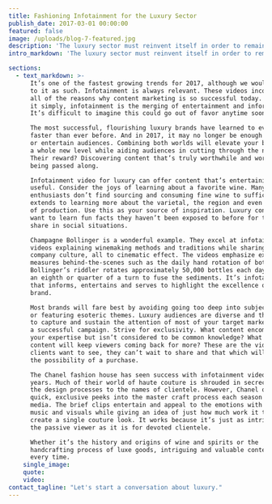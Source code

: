 ```yaml
---
title: Fashioning Infotainment for the Luxury Sector
publish_date: 2017-03-01 00:00:00
featured: false
image: /uploads/blog-7-featured.jpg
description: 'The luxury sector must reinvent itself in order to remain relevant, attractive and exciting. This extends to adapting marketing methods to reflect the strongest, most promising strategies of our time. One such strategy and a particularly promising trend for the new year comes to mind - infotainment video.​'
intro_markdown: 'The luxury sector must reinvent itself in order to remain relevant, attractive and exciting. This extends to adapting marketing methods to reflect the strongest, most promising strategies of our time. One such strategy and a particularly promising trend for the new year comes to mind - infotainment video.​'

sections:
  - text_markdown: >-
      It’s one of the fastest growing trends for 2017, although we wouldn’t refer
      to it as such. Infotainment is always relevant. These videos incorporate
      all of the reasons why content marketing is so successful today. And to put
      it simply, infotainment is the merging of entertainment and information.
      It’s difficult to imagine this could go out of favor anytime soon.

      The most successful, flourishing luxury brands have learned to evolve
      faster than ever before. And in 2017, it may no longer be enough to inform
      or entertain audiences. Combining both worlds will elevate your brand to
      a whole new level while aiding audiences in cutting through the noise.
      Their reward? Discovering content that’s truly worthwhile and worthy of
      being passed along.

      Infotainment video for luxury can offer content that’s entertaining yet
      useful. Consider the joys of learning about a favorite wine. Many
      enthusiasts don’t find sourcing and consuming fine wine to suffice. The joy
      extends to learning more about the varietal, the region and even the year
      of production. Use this as your source of inspiration. Luxury consumers
      want to learn fun facts they haven’t been exposed to before for tidbits to
      share in social situations.

      Champagne Bollinger is a wonderful example. They excel at infotainment with
      videos explaining winemaking methods and traditions while sharing their
      company culture, all to cinematic effect. The videos emphasize exacting
      measures behind-the-scenes such as the daily hand rotation of bottles.
      Bollinger’s riddler rotates approximately 50,000 bottles each day by just
      an eighth or quarter of a turn to fuse the sediments. It’s infotainment
      that informs, entertains and serves to highlight the excellence of the
      brand.

      Most brands will fare best by avoiding going too deep into subject matter
      or featuring esoteric themes. Luxury audiences are diverse and the aim is
      to capture and sustain the attention of most of your target market for
      a successful campaign. Strive for exclusivity. What content encompasses
      your expertise but isn’t considered to be common knowledge? What type of
      content will keep viewers coming back for more? These are the videos your
      clients want to see, they can’t wait to share and that which will inspire
      the possibility of a purchase.

      The Chanel fashion house has seen success with infotainment video for
      years. Much of their world of haute couture is shrouded in secrecy - from
      the design processes to the names of clientele. However, Chanel offers
      quick, exclusive peeks into the master craft process each season for social
      media. The brief clips entertain and appeal to the emotions with attractive
      music and visuals while giving an idea of just how much work it takes to
      create a single couture look. It works because it’s just as intriguing for
      the passive viewer as it is for devoted clientele.

      Whether it’s the history and origins of wine and spirits or the
      handcrafting process of luxe goods, intriguing and valuable content “wins”
      every time.​
    single_image:
    quote:
    video:
contact_tagline: "Let's start a conversation about luxury."
---
```



